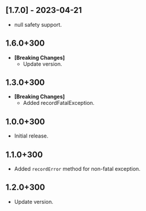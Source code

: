 ## [1.7.0] - 2023-04-21

* null safety support.

## 1.6.0+300
- **[Breaking Changes]**
  - Update version.

## 1.3.0+300
- **[Breaking Changes]**
    - Added recordFatalException.

## 1.0.0+300

* Initial release.

## 1.1.0+300

* Added `recordError` method for non-fatal exception. 

## 1.2.0+300

* Update version.
